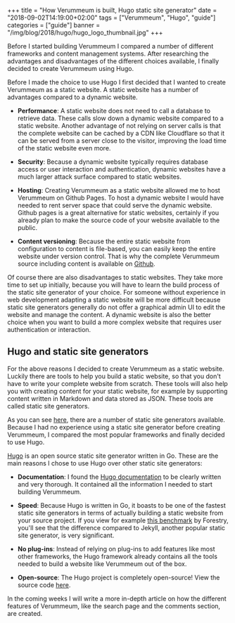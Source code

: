 +++
title = "How Verummeum is built, Hugo static site generator"
date = "2018-09-02T14:19:00+02:00"
tags = ["Verummeum", "Hugo", "guide"]
categories = ["guide"]
banner = "/img/blog/2018/hugo/hugo_logo_thumbnail.jpg" 
+++

Before I started building Verummeum I compared a number of different frameworks and content management systems. 
After researching the advantages and disadvantages of the different choices available, I finally decided to create Verummeum using Hugo. 

Before I made the choice to use Hugo I first decided that I wanted to create Verummeum as a static website. A static website has a number of advantages compared to a dynamic website.

<!--more-->

* __Performance__: A static website does not need to call a database to retrieve data. These calls slow down a dynamic website compared to a static website. Another advantage of not relying on server calls is that the complete website can be cached by a CDN like Cloudflare so that it can be served from a server close to the visitor, improving the load time of the static website even more. 

* __Security__: Because a dynamic website typically requires database access or user interaction and authentication, dynamic websites have a much larger attack surface compared to static websites. 

* __Hosting__: Creating Verummeum as a static website allowed me to host Verummeum on Github Pages. To host a dynamic website I would have needed to rent server space that could serve the dynamic website. Github pages is a great alternative for static websites, certainly if you already plan to make the source code of your website available to the public. 

* __Content versioning__: Because the entire static website from configuration to content is file-based, you can easily keep the entire website under version control. That is why the complete Verummeum source including content is available on [Github](https://github.com/PhilipVis/Verummeum).

Of course there are also disadvantages to static websites. They take more time to set up initially, because you will have to learn the build process of the static site generator of your choice. For someone without experience in web development adapting a static website will be more difficult because static site generators generally do not offer a graphical admin UI to edit the website and manage the content. A dynamic website is also the better choice when you want to build a more complex website that requires user authentication or interaction.

## Hugo and static site generators

For the above reasons I decided to create Verummeum as a static website. Luckily there are tools to help you build a static website, so that you don't have to write your complete website from scratch. These tools will also help you with creating content for your static website, for example by supporting content written in Markdown and data stored as JSON. These tools are called static site generators.

As you can see [here](https://www.staticgen.com/), there are a number of static site generators available. Because I had no experience using a static site generator before creating Verummeum, I compared the most popular frameworks and finally decided to use Hugo. 

[Hugo](https://gohugo.io/) is an open source static site generator written in Go. These are the main reasons I chose to use Hugo over other static site generators:

* __Documentation__: I found the [Hugo documentation](https://gohugo.io/documentation/) to be clearly written and very thorough. It contained all the information I needed to start building Verummeum. 

* __Speed__: Because Hugo is written in Go, it boasts to be one of the fastest static site generators in terms of actually building a static website from your source project. If you view for example [this benchmark](https://forestry.io/blog/hugo-vs-jekyll-benchmark/) by Forestry, you'll see that the difference compared to Jekyll, another popular static site generator, is very significant. 

* __No plug-ins__: Instead of relying on plug-ins to add features like most other frameworks, the Hugo framework already contains all the tools needed to build a website like Verummeum out of the box. 

* __Open-source__: The Hugo project is completely open-source! View the source code [here](https://github.com/gohugoio/hugo).

In the coming weeks I will write a more in-depth article on how the different features of Verummeum, like the search page and the comments section, are created. 